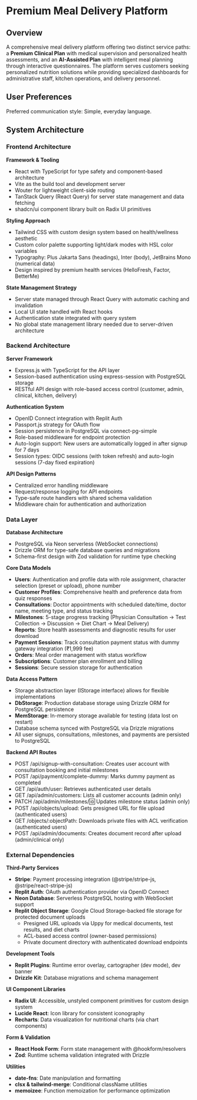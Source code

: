 # Premium Meal Delivery Platform

## Overview

A comprehensive meal delivery platform offering two distinct service paths: a **Premium Clinical Plan** with medical supervision and personalized health assessments, and an **AI-Assisted Plan** with intelligent meal planning through interactive questionnaires. The platform serves customers seeking personalized nutrition solutions while providing specialized dashboards for administrative staff, kitchen operations, and delivery personnel.

## User Preferences

Preferred communication style: Simple, everyday language.

## System Architecture

### Frontend Architecture

**Framework & Tooling**
- React with TypeScript for type safety and component-based architecture
- Vite as the build tool and development server
- Wouter for lightweight client-side routing
- TanStack Query (React Query) for server state management and data fetching
- shadcn/ui component library built on Radix UI primitives

**Styling Approach**
- Tailwind CSS with custom design system based on health/wellness aesthetic
- Custom color palette supporting light/dark modes with HSL color variables
- Typography: Plus Jakarta Sans (headings), Inter (body), JetBrains Mono (numerical data)
- Design inspired by premium health services (HelloFresh, Factor, BetterMe)

**State Management Strategy**
- Server state managed through React Query with automatic caching and invalidation
- Local UI state handled with React hooks
- Authentication state integrated with query system
- No global state management library needed due to server-driven architecture

### Backend Architecture

**Server Framework**
- Express.js with TypeScript for the API layer
- Session-based authentication using express-session with PostgreSQL storage
- RESTful API design with role-based access control (customer, admin, clinical, kitchen, delivery)

**Authentication System**
- OpenID Connect integration with Replit Auth
- Passport.js strategy for OAuth flow
- Session persistence in PostgreSQL via connect-pg-simple
- Role-based middleware for endpoint protection
- Auto-login support: New users are automatically logged in after signup for 7 days
- Session types: OIDC sessions (with token refresh) and auto-login sessions (7-day fixed expiration)

**API Design Patterns**
- Centralized error handling middleware
- Request/response logging for API endpoints
- Type-safe route handlers with shared schema validation
- Middleware chain for authentication and authorization

### Data Layer

**Database Architecture**
- PostgreSQL via Neon serverless (WebSocket connections)
- Drizzle ORM for type-safe database queries and migrations
- Schema-first design with Zod validation for runtime type checking

**Core Data Models**
- **Users**: Authentication and profile data with role assignment, character selection (preset or upload), phone number
- **Customer Profiles**: Comprehensive health and preference data from quiz responses
- **Consultations**: Doctor appointments with scheduled date/time, doctor name, meeting type, and status tracking
- **Milestones**: 5-stage progress tracking (Physician Consultation → Test Collection → Discussion → Diet Chart → Meal Delivery)
- **Reports**: Store health assessments and diagnostic results for user download
- **Payment Sessions**: Track consultation payment status with dummy gateway integration (₹1,999 fee)
- **Orders**: Meal order management with status workflow
- **Subscriptions**: Customer plan enrollment and billing
- **Sessions**: Secure session storage for authentication

**Data Access Pattern**
- Storage abstraction layer (IStorage interface) allows for flexible implementations
- **DbStorage**: Production database storage using Drizzle ORM for PostgreSQL persistence
- **MemStorage**: In-memory storage available for testing (data lost on restart)
- Database schema synced with PostgreSQL via Drizzle migrations
- All user signups, consultations, milestones, and payments are persisted to PostgreSQL

**Backend API Routes**
- POST /api/signup-with-consultation: Creates user account with consultation booking and initial milestones
- POST /api/payment/complete-dummy: Marks dummy payment as completed
- GET /api/auth/user: Retrieves authenticated user details
- GET /api/admin/customers: Lists all customer accounts (admin only)
- PATCH /api/admin/milestones/:id: Updates milestone status (admin only)
- POST /api/objects/upload: Gets presigned URL for file upload (authenticated users)
- GET /objects/:objectPath: Downloads private files with ACL verification (authenticated users)
- POST /api/admin/documents: Creates document record after upload (admin/clinical only)

### External Dependencies

**Third-Party Services**
- **Stripe**: Payment processing integration (@stripe/stripe-js, @stripe/react-stripe-js)
- **Replit Auth**: OAuth authentication provider via OpenID Connect
- **Neon Database**: Serverless PostgreSQL hosting with WebSocket support
- **Replit Object Storage**: Google Cloud Storage-backed file storage for protected document uploads
  - Presigned URL uploads via Uppy for medical documents, test results, and diet charts
  - ACL-based access control (owner-based permissions)
  - Private document directory with authenticated download endpoints

**Development Tools**
- **Replit Plugins**: Runtime error overlay, cartographer (dev mode), dev banner
- **Drizzle Kit**: Database migrations and schema management

**UI Component Libraries**
- **Radix UI**: Accessible, unstyled component primitives for custom design system
- **Lucide React**: Icon library for consistent iconography
- **Recharts**: Data visualization for nutritional charts (via chart components)

**Form & Validation**
- **React Hook Form**: Form state management with @hookform/resolvers
- **Zod**: Runtime schema validation integrated with Drizzle

**Utilities**
- **date-fns**: Date manipulation and formatting
- **clsx & tailwind-merge**: Conditional className utilities
- **memoizee**: Function memoization for performance optimization